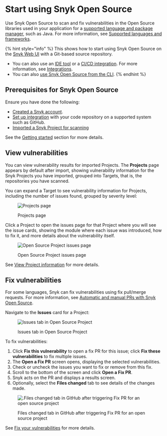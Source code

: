 # Start using Snyk Open Source

Use Snyk Open Source to scan and fix vulnerabilities in the Open Source libraries used in your application for a [supported language and package manager](../supported-languages-and-frameworks/), such as Java. For more information, see [Supported languages and frameworks](../supported-languages-and-frameworks/).

{% hint style="info" %}
This shows how to start using Snyk Open Source on the [Snyk Web UI](../../getting-started/quickstart/create-a-snyk-account/logging-in-to-an-existing-account.md) with a Git-based source repository.

* You can also use an [IDE tool](../../integrations/ide-tools/) or a [CI/CD integration](../../integrations/snyk-ci-cd-integrations/). For more information, see  [Integrations](../../integrations/).
* You can also [use Snyk Open Source from the CLI](../../scan-application-code/snyk-open-source/use-snyk-open-source-from-the-cli/).
{% endhint %}

## **Prerequisites for Snyk Open Source**

Ensure you have done the following:

* [Created a Snyk account](../../getting-started/quickstart/create-a-snyk-account/).
* [Set up integration](../../getting-started/quickstart/set-up-an-integration.md) with your code repository on a supported system such as GitHub.
* [Imported a Snyk Project for scanning](../../getting-started/quickstart/import-a-project.md)

See the [Getting started](../../getting-started/) section for more details.

## View vulnerabilities

You can view vulnerability results for imported Projects. The **Projects** page appears by default after import, showing vulnerability information for the Snyk Projects you have imported, grouped into Targets, that is, the repositories you have scanned.

You can expand a Target to see vulnerability information for Projects, including the number of issues found, grouped by severity level:

<figure><img src="../../.gitbook/assets/Getting started with open source.png" alt="Projects page"><figcaption><p>Projects page</p></figcaption></figure>

Click a Project to open the issues page for that Project where you will see the issue cards, showing the module where each issue was introduced, how to fix it, and more details about the vulnerability itself.

<figure><img src="../../.gitbook/assets/project-details.png" alt="Open Source Project issues page"><figcaption><p>Open Source Project issues page</p></figcaption></figure>

See [View Project information](../../manage-issues/snyk-projects/view-project-information.md) for more details.

## Fix vulnerabilities

For some languages, Snyk can fix vulnerabilities using fix pull/merge requests. For more information, see [Automatic and manual PRs with Snyk Open Source](../../scan-application-code/snyk-open-source/open-source-basics/).

Navigate to the **Issues** card for a Project:

<figure><img src="../../.gitbook/assets/Issues-view.png" alt="Issues tab in Open Source Project"><figcaption><p>Issues tab in Open Source Project</p></figcaption></figure>

To fix vulnerabilities:

1. Click **Fix this vulnerability** to open a fix PR for this issue; click **Fix these vulnerabilities** to fix multiple issues.
2. The **Open a Fix PR** screen opens, displaying the selected vulnerabilities.
3. Check or uncheck the issues you want to fix or remove from this fix.
4. Scroll to the bottom of the screen and click **Open a Fix PR**.
5. Snyk acts on the PR and displays a results screen.
6. Optionally, select the **Files changed** tab to see details of the changes made.

<figure><img src="../../.gitbook/assets/screenshot_2021-04-09_at_17.46.22.png" alt=".Files changed tab in GitHub after triggering Fix PR for an open source project"><figcaption><p>Files changed tab in GitHub after triggering Fix PR for an open source project</p></figcaption></figure>

See [Fix your vulnerabilities](../../scan-application-code/snyk-open-source/starting-to-fix-vulnerabilities/fix-your-vulnerabilities.md) for more details.
